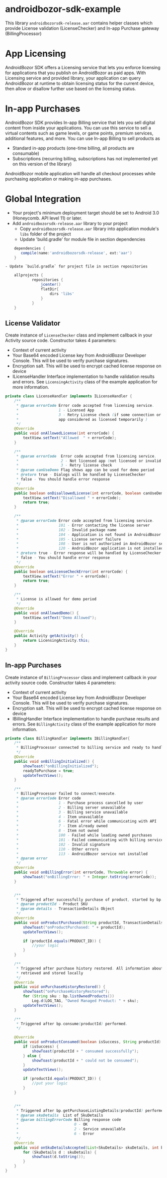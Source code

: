 # androidbozor-sdk-example

This library `androidbozorsdk-release.aar` contains helper classes which provide
License validation (LicenseChecker) and In-app Purchase gateway (BillingProcessor)

# App Licensing

AndroidBozor SDK offers a Licensing service that lets you enforce licensing for applications
that you publish on AndroidBozor as paid apps. With Licensing service and provided library, your 
application can query AndroidBozor at runtime to obtain licensing status for the current device, 
then allow or disallow further use based on the licensing status.

# In-app Purchases

AndroidBozor SDK provides In-app Billing service that lets you sell digital content from inside your applications. 
You can use this service to sell a virtual contents such as game levels, or game points, premium services, additional features, and more. You can use In-app Billing to sell products as 

* Standard in-app products (one-time billing, all products are consumable)
* Subscriptions (recurring billing, subscriptions has not implemented yet on this version of the library)

AndroidBozor mobile application will handle all checkout processes while purchasing application or making in-app purchases. 

# Global Integration 
* Your project's minimum deployment target should be set to Android 3.0 (Honeycomb. API level 11) or later.
* Add `androidbozorsdk-release.aar` library to your project
    - Copy `androidbozorsdk-release.aar` library into application module's `libs` folder of the project
    - Update 'build.gradle' for module file in section dependencies
```groovy
    dependencies {
       compile(name:'androidbozorsdk-release', ext:'aar')
    }
```
    - Update `build.gradle` for project file in section repositories 
```groovy
    allprojects {
            repositories {
                jcenter()
                flatDir{
                    dirs 'libs'
                }
            }
    }
```

## License Validator
Create instance of `LicenseChecker` class and implement callback in your Activity source code. Constructor takes 4 parameters:
- Context of current activity
- Your Base64 encoded License key from AndroidBozor Developer Console. This will be used to verify purchase signatures. 
- Encryption salt. This will be used to encrypt cached license response on device
- ILicenseHandler Interface implementation to handle validation results and errors.
See `LicensingActivity` class of the example application for more information.

```java
private class LicenseHandler implements ILicenseHandler {
    /**
     * @param errorCode Error code accepted from licensing service.
     *                  1 - Licensed App
     *                  3 - Retry License check (if some connection or service error occurs,
     *                  app considered as licensed temporarily )
     */
    @Override
    public void onAllowedLicense(int errorCode) {
        textView.setText("Allowed  " + errorCode);
    }

    /**
     * @param errorCode  Error code accepted from licensing service.
     *                   2 - Not licensed app (not licensed or invalid response from service)
     *                   3 - Retry license check
     * @param canUseDemo Flag shows app can be used for demo period
     * @return true - Dialogs will be handled by LicenseChecker
     * false - You should handle error response
     */
    @Override
    public boolean onDisallowedLicense(int errorCode, boolean canUseDemo) {
        textView.setText("Disallowed " + errorCode);
        return true;
    }

    /**
     * @param errorCode Error code accepted from licensing service.
     *                  101 - Error contacting the license server
     *                  102 - Invalid package name
     *                  104 - Application is not found in AndroidBozor
     *                  105 - License server failure
     *                  108 - User is not authorized in AndroidBozor service
     *                  120 - AndroidBozor application is not installed on device
     * @return true - Error response will be handled by LicenseChecker
     * false - You should handle error response
     */
    @Override
    public boolean onLicenseCheckError(int errorCode) {
        textView.setText("Error " + errorCode);
        return true;
    }

    /**
     * License is allowed for demo period
     */
    @Override
    public void onAllowedDemo() {
        textView.setText("Demo Allowed");
    }

    @Override
    public Activity getActivity() {
        return LicensingActivity.this;
    }
}
```

## In-app Purchases
Create instance of `BillingProcessor` class and implement callback in your activity source code. Constructor takes 4 parameters:
- Context of current activity
- Your Base64 encoded License key from AndroidBozor Developer Console. This will be used to verify purchase signatures. 
- Encryption salt. This will be used to encrypt cached license response on device
- IBillingHandler Interface implementation to handle purchase results and errors.
See `BillingActivity` class of the example application for more information.
```java
private class BillingHandler implements IBillingHandler{
    /**
     * BillingProcessor connected to billing service and ready to handle purchase requests,
     */
    @Override
    public void onBillingInitialized() {
        showToast("onBillingInitialized");
        readyToPurchase = true;
        updateTextViews();
    }

    /**
     * BillingProcessor failed to connect/execute.
     * @param errorCode Error code
     *                  1 - Purchase process cancelled by user
     *                  2 - Billing server unavailable
     *                  3 - Billing service unavailable
     *                  4 - Item unavailable
     *                  6 - Fatal error while communicating with API
     *                  7 - Item already owned
     *                  8 - Item not owned
     *                  100 - Failed while loading owned purchases
     *                  101 - Failed communicating with billing service
     *                  102 - Invalid signature
     *                  110 - Other errors
     *                  113 - AndroidBozor service not installed
     * @param error
     */
    @Override
    public void onBillingError(int errorCode, Throwable error) {
        showToast("onBillingError: " + Integer.toString(errorCode));
    }


    /**
     * Triggered after successfully purchase of product, started by bp.purchase(this, productId)
     * @param productId - Product SKU
     * @param details - TransactionDetails Object
     */
    @Override
    public void onProductPurchased(String productId, TransactionDetails details) {
        showToast("onProductPurchased: " + productId);
        updateTextViews();

        if (productId.equals(PRODUCT_ID)) {
            //your logic
        }
    }

    /**
     * Triggered after purchase history restored. All information about owned products are
     * retrieved and stored locally
     */
    @Override
    public void onPurchaseHistoryRestored() {
        showToast("onPurchaseHistoryRestored");
        for (String sku : bp.listOwnedProducts())
            Log.d(LOG_TAG, "Owned Managed Product: " + sku);
        updateTextViews();
    }

    /**
     * Triggered after bp.consume(productId) performed.
     */

    @Override
    public void onProductConsumed(boolean isSuccess, String productId) {
        if (isSuccess) {
            showToast(productId + " consumed successfully");
        } else {
            showToast(productId + " could not be consumed");
        }
        updateTextViews();

        if (productId.equals(PRODUCT_ID)) {
            //put your logic
        }
    }


    /**
     * Triggered after bp.getPurchaseListingDetails(productId) performed.
     * @param skuDetails  List of SkuDetails
     * @param billingErrorCode Billing response code
     *                         0 - OK
     *                         2 - Service unavailable
     *                         6 - Error
     */
    @Override
    public void onSkuDetailsAccepted(List<SkuDetails> skuDetails, int billingErrorCode) {
        for (SkuDetails d : skuDetails) {
            showToast(d.toString());
        }
    }
}
```
